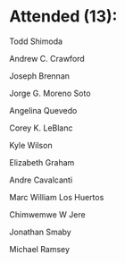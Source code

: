# Attended (13):

Todd Shimoda

Andrew C. Crawford

Joseph Brennan

Jorge G. Moreno Soto

Angelina Quevedo

Corey K. LeBlanc

Kyle Wilson

Elizabeth Graham

Andre Cavalcanti

Marc William Los Huertos

Chimwemwe W Jere

Jonathan Smaby

Michael Ramsey

